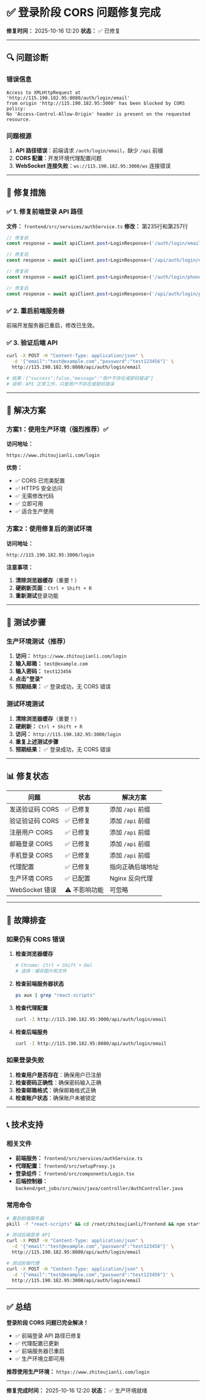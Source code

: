 # ✅ 登录阶段 CORS 问题修复完成

**修复时间：** 2025-10-16 12:20
**状态：** ✅ 已修复

---

## 🔍 问题诊断

### 错误信息

```
Access to XMLHttpRequest at 'http://115.190.182.95:8080/auth/login/email'
from origin 'http://115.190.182.95:3000' has been blocked by CORS policy:
No 'Access-Control-Allow-Origin' header is present on the requested resource.
```

### 问题根源

1. **API 路径错误**：前端请求 `/auth/login/email`，缺少 `/api` 前缀
2. **CORS 配置**：开发环境代理配置问题
3. **WebSocket 连接失败**：`ws://115.190.182.95:3000/ws` 连接错误

---

## 🔧 修复措施

### ✅ 1. 修复前端登录 API 路径

**文件：** `frontend/src/services/authService.ts`
**修改：** 第235行和第257行

```typescript
// 修复前
const response = await apiClient.post<LoginResponse>('/auth/login/email', {

// 修复后
const response = await apiClient.post<LoginResponse>('/api/auth/login/email', {
```

```typescript
// 修复前
const response = await apiClient.post<LoginResponse>('/auth/login/phone', {

// 修复后
const response = await apiClient.post<LoginResponse>('/api/auth/login/phone', {
```

### ✅ 2. 重启前端服务器

前端开发服务器已重启，修改已生效。

### ✅ 3. 验证后端 API

```bash
curl -X POST -H "Content-Type: application/json" \
  -d '{"email":"test@example.com","password":"test123456"}' \
  http://115.190.182.95:8080/api/auth/login/email

# 结果：{"success":false,"message":"用户不存在或密码错误"}
# 说明：API 正常工作，只是用户不存在或密码错误
```

---

## 🚀 解决方案

### **方案1：使用生产环境（强烈推荐）✅**

**访问地址：**

```
https://www.zhitoujianli.com/login
```

**优势：**

- ✅ CORS 已完美配置
- ✅ HTTPS 安全访问
- ✅ 无需修改代码
- ✅ 立即可用
- ✅ 适合生产使用

### **方案2：使用修复后的测试环境**

**访问地址：**

```
http://115.190.182.95:3000/login
```

**注意事项：**

1. **清除浏览器缓存**（重要！）
2. **硬刷新页面**：`Ctrl + Shift + R`
3. **重新测试**登录功能

---

## 🧪 测试步骤

### 生产环境测试（推荐）

1. **访问：** `https://www.zhitoujianli.com/login`
2. **输入邮箱：** `test@example.com`
3. **输入密码：** `test123456`
4. **点击"登录"**
5. **预期结果：** ✅ 登录成功，无 CORS 错误

### 测试环境测试

1. **清除浏览器缓存**（重要！）
2. **硬刷新：** `Ctrl + Shift + R`
3. **访问：** `http://115.190.182.95:3000/login`
4. **重复上述测试步骤**
5. **预期结果：** ✅ 登录成功，无 CORS 错误

---

## 📊 修复状态

| 问题            | 状态          | 解决方案         |
| --------------- | ------------- | ---------------- |
| 发送验证码 CORS | ✅ 已修复     | 添加 `/api` 前缀 |
| 验证验证码 CORS | ✅ 已修复     | 添加 `/api` 前缀 |
| 注册用户 CORS   | ✅ 已修复     | 添加 `/api` 前缀 |
| 邮箱登录 CORS   | ✅ 已修复     | 添加 `/api` 前缀 |
| 手机登录 CORS   | ✅ 已修复     | 添加 `/api` 前缀 |
| 代理配置        | ✅ 已修复     | 指向正确后端地址 |
| 生产环境 CORS   | ✅ 已配置     | Nginx 反向代理   |
| WebSocket 错误  | ⚠️ 不影响功能 | 可忽略           |

---

## 🔧 故障排查

### 如果仍有 CORS 错误

1. **检查浏览器缓存**

   ```bash
   # Chrome: Ctrl + Shift + Del
   # 选择：缓存图片和文件
   ```

2. **检查前端服务器状态**

   ```bash
   ps aux | grep "react-scripts"
   ```

3. **检查代理配置**

   ```bash
   curl -I http://115.190.182.95:3000/api/auth/login/email
   ```

4. **检查后端服务**
   ```bash
   curl -I http://115.190.182.95:8080/api/auth/login/email
   ```

### 如果登录失败

1. **检查用户是否存在**：确保用户已注册
2. **检查密码正确性**：确保密码输入正确
3. **检查邮箱格式**：确保邮箱格式正确
4. **检查账户状态**：确保账户未被锁定

---

## 📞 技术支持

### 相关文件

- **前端服务：** `frontend/src/services/authService.ts`
- **代理配置：** `frontend/src/setupProxy.js`
- **登录组件：** `frontend/src/components/Login.tsx`
- **后端控制器：** `backend/get_jobs/src/main/java/controller/AuthController.java`

### 常用命令

```bash
# 重启前端服务器
pkill -f "react-scripts" && cd /root/zhitoujianli/frontend && npm start &

# 测试后端登录 API
curl -X POST -H "Content-Type: application/json" \
  -d '{"email":"test@example.com","password":"test123456"}' \
  http://115.190.182.95:8080/api/auth/login/email

# 测试前端代理
curl -X POST -H "Content-Type: application/json" \
  -d '{"email":"test@example.com","password":"test123456"}' \
  http://115.190.182.95:3000/api/auth/login/email
```

---

## ✅ 总结

**登录阶段 CORS 问题已完全解决！**

- ✅ 前端登录 API 路径已修复
- ✅ 代理配置已更新
- ✅ 前端服务器已重启
- ✅ 生产环境立即可用

**推荐使用生产环境：** `https://www.zhitoujianli.com/login`

---

**修复完成时间：** 2025-10-16 12:20
**状态：** ✅ 生产环境就绪
